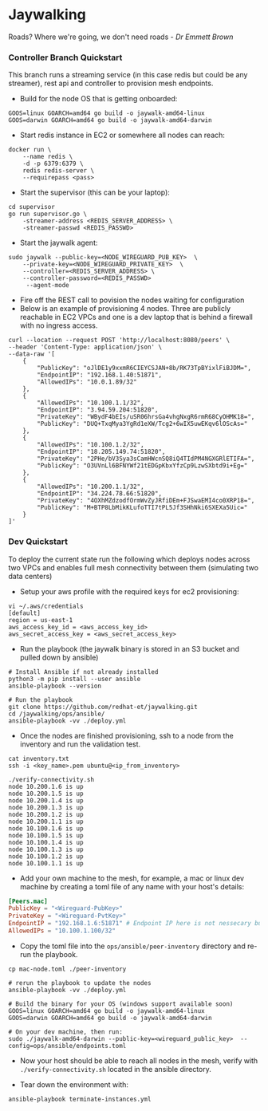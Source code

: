 # Jaywalking

Roads? Where we're going, we don't need roads - *Dr Emmett Brown*

### Controller Branch Quickstart

This branch runs a streaming service (in this case redis but could be any streamer), rest api and controller to provision mesh endpoints.

- Build for the node OS that is getting onboarded:

```
GOOS=linux GOARCH=amd64 go build -o jaywalk-amd64-linux
GOOS=darwin GOARCH=amd64 go build -o jaywalk-amd64-darwin
```
- Start redis instance in EC2 or somewhere all nodes can reach:

```
docker run \
    --name redis \
    -d -p 6379:6379 \
    redis redis-server \
    --requirepass <pass>
```

- Start the supervisor (this can be your laptop):

```
cd supervisor
go run supervisor.go \
    -streamer-address <REDIS_SERVER_ADDRESS> \
    -streamer-passwd <REDIS_PASSWD>
```

- Start the jaywalk agent:

```
sudo jaywalk --public-key=<NODE_WIREGUARD_PUB_KEY>  \
    --private-key=<NODE_WIREGUARD_PRIVATE_KEY>  \
    --controller=<REDIS_SERVER_ADDRESS> \
    --controller-password=<REDIS_PASSWD>
     --agent-mode
```

- Fire off the REST call to povision the nodes waiting for configuration
- Below is an example of provisioning 4 nodes. Three are publicly reachable in 
EC2 VPCs and one is a dev laptop that is behind a firewall with no ingress access.

```
curl --location --request POST 'http://localhost:8080/peers' \
--header 'Content-Type: application/json' \
--data-raw '[
    {
        "PublicKey": "oJlDE1y9xxmR6CIEYCSJAN+8b/RK73TpBYixlFiBJDM=",
        "EndpointIP": "192.168.1.40:51871",
        "AllowedIPs": "10.0.1.89/32"
    },
    {
        "AllowedIPs": "10.100.1.1/32",
        "EndpointIP": "3.94.59.204:51820",
        "PrivateKey": "WBydF4bEIs/uSR06hrsGa4vhgNxgR6rmR68CyOHMK18=",
        "PublicKey": "DUQ+TxqMya3YgRd1eXW/Tcg2+6wIX5uwEKqv6lOScAs="
    },
    {
        "AllowedIPs": "10.100.1.2/32",
        "EndpointIP": "18.205.149.74:51820",
        "PrivateKey": "2PHe/bV3Sya3sCamHWcnSQ8iQ4TIdPM4NGXGRlETIFA=",
        "PublicKey": "O3UVnLl6BFNYWf21tEDGpKbxYfzCp9LzwSXbtd9i+Eg="
    },
    {
        "AllowedIPs": "10.200.1.1/32",
        "EndpointIP": "34.224.78.66:51820",
        "PrivateKey": "4OXhMZdzodfOrmWvZyJRfiDEm+FJSwaEMI4co0XRP18=",
        "PublicKey": "M+BTP8LbMikKLufoTTI7tPL5Jf3SHhNki6SXEXa5Uic="
    }
]'
```

### Dev Quickstart

To deploy the current state run the following which deploys nodes across two VPCs and enables full mesh connectivity between them (simulating two data centers)

- Setup your aws profile with the required keys for ec2 provisioning:

```shell
vi ~/.aws/credentials
[default]
region = us-east-1
aws_access_key_id = <aws_access_key_id>
aws_secret_access_key = <aws_secret_access_key>
```

- Run the playbook (the jaywalk binary is stored in an S3 bucket and pulled down by ansible)

```shell
# Install Ansible if not already installed
python3 -m pip install --user ansible
ansible-playbook --version

# Run the playbook
git clone https://github.com/redhat-et/jaywalking.git
cd /jaywalking/ops/ansible/
ansible-playbook -vv ./deploy.yml 
```

- Once the nodes are finished provisioning, ssh to a node from the inventory and run the validation test. 

```shell
cat inventory.txt
ssh -i <key_name>.pem ubuntu@<ip_from_inventory>

./verify-connectivity.sh
node 10.200.1.6 is up
node 10.200.1.5 is up
node 10.200.1.4 is up
node 10.200.1.3 is up
node 10.200.1.2 is up
node 10.200.1.1 is up
node 10.100.1.6 is up
node 10.100.1.5 is up
node 10.100.1.4 is up
node 10.100.1.3 is up
node 10.100.1.2 is up
node 10.100.1.1 is up
```

- Add your own machine to the mesh, for example, a mac or linux dev machine by creating a toml file of any name with your host's details:

```toml
[Peers.mac]
PublicKey = "<Wireguard-PubKey>"
PrivateKey = "<Wireguard-PvtKey>"
EndpointIP = "192.168.1.6:51871" # Endpoint IP here is not nessecary but the code does not deal with an empty value there yet
AllowedIPs = "10.100.1.100/32"
```

- Copy the toml file into the `ops/ansible/peer-inventory` directory and re-run the playbook.

```shell
cp mac-node.toml ./peer-inventory

# rerun the playbook to update the nodes
ansible-playbook -vv ./deploy.yml 

# Build the binary for your OS (windows support available soon)
GOOS=linux GOARCH=amd64 go build -o jaywalk-amd64-linux
GOOS=darwin GOARCH=amd64 go build -o jaywalk-amd64-darwin

# On your dev machine, then run:
sudo ./jaywalk-amd64-darwin --public-key=<wireguard_public_key>  --config=ops/ansible/endpoints.toml
```

- Now your host should be able to reach all nodes in the mesh, verify with `./verify-connectivity.sh` located in the ansible directory.

- Tear down the environment with:
```
ansible-playbook terminate-instances.yml
```